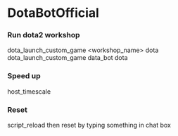 # DotaBotOfficial

### Run dota2 workshop
dota_launch_custom_game <workshop_name> dota
dota_launch_custom_game data_bot dota
### Speed up
host_timescale <time scale>
### Reset
script_reload
then reset by typing something in chat box
